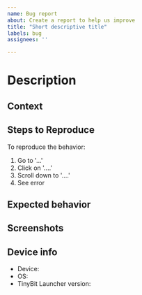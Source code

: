 ```yaml
---
name: Bug report
about: Create a report to help us improve
title: "Short descriptive title"
labels: bug
assignees: ''

---
```


# Description #
<!-- Describe the bug. A clear and concise description of what the bug is. -->

## Context ##
<!-- Add any context about the problem here. -->

## Steps to Reproduce ##
<!-- It is important to let developer know how to replicate the problem without re-reading the description-->
To reproduce the behavior:
1. Go to '...'
2. Click on '....'
3. Scroll down to '....'
4. See error

## Expected behavior ##
<!-- A clear and concise description of what you expected to happen. If you think it would help, provide a modified screenshot. -->

## Screenshots ##
<!-- If applicable, add screenshots to help explain your problem.
It would be best if you could show what was expected or highlight the problem. -->

## Device info ##
<!-- please complete the following information -->
  - Device: <!-- e.g. Samsung S10+ --> 
  - OS: <!-- e.g. Android 10 -->
  - TinyBit Launcher version: <!-- e.g. v4.5 -->
